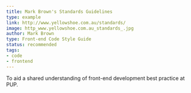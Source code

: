```yaml
---
title: Mark Brown's Standards Guidelines
type: example
link: http://www.yellowshoe.com.au/standards/
image: http_www.yellowshoe.com.au_standards_.jpg
author: Mark Brown
type: Front-end Code Style Guide
status: recommended
tags:
- code
- frontend
---
```


To aid a shared understanding of front-end development best practice at PUP.

